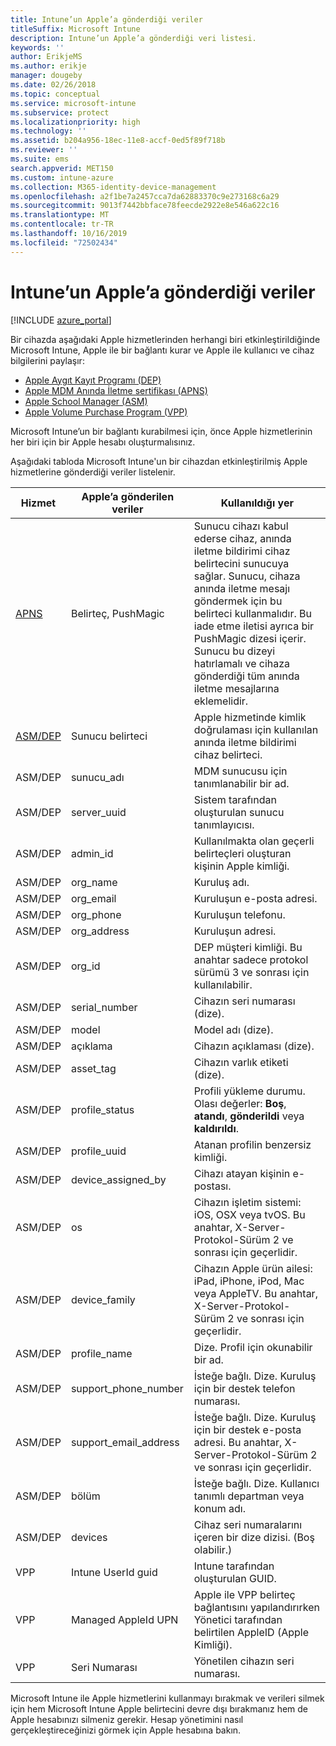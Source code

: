 ```yaml
---
title: Intune’un Apple’a gönderdiği veriler
titleSuffix: Microsoft Intune
description: Intune’un Apple’a gönderdiği veri listesi.
keywords: ''
author: ErikjeMS
ms.author: erikje
manager: dougeby
ms.date: 02/26/2018
ms.topic: conceptual
ms.service: microsoft-intune
ms.subservice: protect
ms.localizationpriority: high
ms.technology: ''
ms.assetid: b204a956-18ec-11e8-accf-0ed5f89f718b
ms.reviewer: ''
ms.suite: ems
search.appverid: MET150
ms.custom: intune-azure
ms.collection: M365-identity-device-management
ms.openlocfilehash: a2f1be7a2457cca7da62883370c9e273168c6a29
ms.sourcegitcommit: 9013f7442bbface78feecde2922e8e546a622c16
ms.translationtype: MT
ms.contentlocale: tr-TR
ms.lasthandoff: 10/16/2019
ms.locfileid: "72502434"
---
```

# <a name="data-intune-sends-to-apple"></a>Intune’un Apple’a gönderdiği veriler

[!INCLUDE [azure_portal](../includes/azure_portal.md)]

Bir cihazda aşağıdaki Apple hizmetlerinden herhangi biri etkinleştirildiğinde Microsoft Intune, Apple ile bir bağlantı kurar ve Apple ile kullanıcı ve cihaz bilgilerini paylaşır: 

- [Apple Aygıt Kayıt Programı (DEP)](../enrollment/device-enrollment-program-enroll-ios.md)
- [Apple MDM Anında İletme sertifikası (APNS)](../enrollment/apple-mdm-push-certificate-get.md)
- [Apple School Manager (ASM)](https://docs.microsoft.com/schooldatasync/apple-school-manager-integration-with-intune-for-education-and-school-data-sync)
- [Apple Volume Purchase Program (VPP)](../apps/vpp-apps-ios.md)

Microsoft Intune’un bir bağlantı kurabilmesi için, önce Apple hizmetlerinin her biri için bir Apple hesabı oluşturmalısınız.

Aşağıdaki tabloda Microsoft Intune'un bir cihazdan etkinleştirilmiş Apple hizmetlerine gönderdiği veriler listelenir. 

| Hizmet | Apple’a gönderilen veriler | Kullanıldığı yer |
|---|---| ---|
| [APNS](https://developer.apple.com/library/content/documentation/Miscellaneous/Reference/MobileDeviceManagementProtocolRef/3-MDM_Protocol/MDM_Protocol.html#//apple_ref/doc/uid/TP40017387-CH3-SW2) | Belirteç, PushMagic | Sunucu cihazı kabul ederse cihaz, anında iletme bildirimi cihaz belirtecini sunucuya sağlar. Sunucu, cihaza anında iletme mesajı göndermek için bu belirteci kullanmalıdır. Bu iade etme iletisi ayrıca bir PushMagic dizesi içerir. Sunucu bu dizeyi hatırlamalı ve cihaza gönderdiği tüm anında iletme mesajlarına eklemelidir. |
| [ASM/DEP](https://developer.apple.com/library/content/documentation/Miscellaneous/Reference/MobileDeviceManagementProtocolRef/3-MDM_Protocol/MDM_Protocol.html#//apple_ref/doc/uid/TP40017387-CH3-SW2) | Sunucu belirteci | Apple hizmetinde kimlik doğrulaması için kullanılan anında iletme bildirimi cihaz belirteci. |
| ASM/DEP | sunucu_adı | MDM sunucusu için tanımlanabilir bir ad. |
| ASM/DEP | server_uuid | Sistem tarafından oluşturulan sunucu tanımlayıcısı. |
| ASM/DEP | admin_id | Kullanılmakta olan geçerli belirteçleri oluşturan kişinin Apple kimliği. |
| ASM/DEP | org_name | Kuruluş adı. |
| ASM/DEP | org_email | Kuruluşun e-posta adresi. |
| ASM/DEP | org_phone | Kuruluşun telefonu. |
| ASM/DEP | org_address | Kuruluşun adresi. |
| ASM/DEP | org_id | DEP müşteri kimliği. Bu anahtar sadece protokol sürümü 3 ve sonrası için kullanılabilir. |
| ASM/DEP | serial_number | Cihazın seri numarası (dize). |
| ASM/DEP | model | Model adı (dize). |
| ASM/DEP | açıklama | Cihazın açıklaması (dize). |
| ASM/DEP | asset_tag | Cihazın varlık etiketi (dize). |
| ASM/DEP | profile_status | Profili yükleme durumu. Olası değerler: **Boş**, **atandı**, **gönderildi** veya **kaldırıldı**. |
| ASM/DEP | profile_uuid | Atanan profilin benzersiz kimliği. |
| ASM/DEP | device_assigned_by | Cihazı atayan kişinin e-postası. |
| ASM/DEP | os | Cihazın işletim sistemi: iOS, OSX veya tvOS. Bu anahtar, X-Server-Protokol-Sürüm 2 ve sonrası için geçerlidir. |
| ASM/DEP | device_family | Cihazın Apple ürün ailesi: iPad, iPhone, iPod, Mac veya AppleTV. Bu anahtar, X-Server-Protokol-Sürüm 2 ve sonrası için geçerlidir. |
| ASM/DEP | profile_name | Dize. Profil için okunabilir bir ad. |
| ASM/DEP | support_phone_number | İsteğe bağlı. Dize. Kuruluş için bir destek telefon numarası. |
| ASM/DEP | support_email_address | İsteğe bağlı. Dize. Kuruluş için bir destek e-posta adresi. Bu anahtar, X-Server-Protokol-Sürüm 2 ve sonrası için geçerlidir. |
| ASM/DEP | bölüm | İsteğe bağlı. Dize. Kullanıcı tanımlı departman veya konum adı. |
| ASM/DEP | devices | Cihaz seri numaralarını içeren bir dize dizisi. (Boş olabilir.) |
| VPP | Intune UserId guid | Intune tarafından oluşturulan GUID. |
| VPP | Managed AppleId UPN | Apple ile VPP belirteç bağlantısını yapılandırırken Yönetici tarafından belirtilen AppleID (Apple Kimliği). |
| VPP | Seri Numarası | Yönetilen cihazın seri numarası. |

Microsoft Intune ile Apple hizmetlerini kullanmayı bırakmak ve verileri silmek için hem Microsoft Intune Apple belirtecini devre dışı bırakmanız hem de Apple hesabınızı silmeniz gerekir. Hesap yönetimini nasıl gerçekleştireceğinizi görmek için Apple hesabına bakın.


